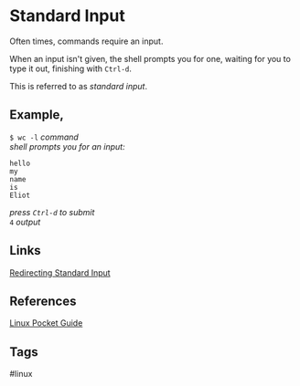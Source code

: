 # Standard Input

Often times, commands require an input.  

When an input isn't given, the shell prompts you for one, waiting for you to type it out, finishing with `Ctrl-d`.  

This is referred to as *standard input*.

## Example,
`$ wc -l` *command*  
*shell prompts you for an input:*
```
hello
my
name
is
Eliot
```
*press `Ctrl-d` to submit*  
`4` *output*  

## Links
[Redirecting Standard Input](../202305212146/README.md)

## References
[Linux Pocket Guide](https://linuxpocketguide.com/)

## Tags
#linux
